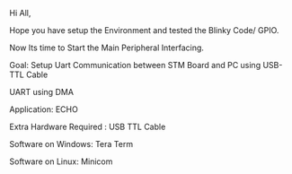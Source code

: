 Hi All,

Hope you have setup the Environment and tested the Blinky Code/ GPIO.

 

Now Its time to Start the Main Peripheral Interfacing.

Goal: Setup Uart Communication between STM Board and PC using USB-TTL Cable

UART using DMA

Application: ECHO

 

Extra Hardware Required : USB TTL Cable

Software on Windows: Tera Term

Software on Linux: Minicom
